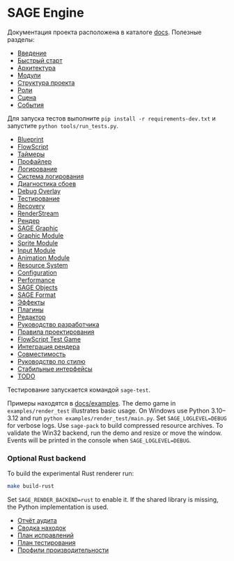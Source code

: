 # SAGE Engine

Документация проекта расположена в каталоге [docs](docs/). Полезные разделы:

- [Введение](docs/intro.md)
- [Быстрый старт](docs/getting_started.md)
- [Архитектура](docs/architecture.md)
- [Модули](docs/modules.md)
- [Структура проекта](docs/structure.md)
- [Роли](docs/roles.md)
- [Сцена](docs/scene.md)
- [События](docs/events.md)

Для запуска тестов выполните `pip install -r requirements-dev.txt` и
запустите `python tools/run_tests.py`.
- [Blueprint](docs/blueprint.md)
- [FlowScript](docs/flow_script.md)
- [Таймеры](docs/timers.md)
- [Профайлер](docs/profiler.md)
- [Логирование](docs/modules/logger.md)
- [Система логирования](docs/logger.md)
- [Диагностика сбоев](docs/crash.md)
- [Debug Overlay](docs/debug.md)
- [Тестирование](docs/testing.md)
- [Recovery](docs/recovery.md)
- [RenderStream](docs/renderstream.md)
- [Рендер](docs/modules/render.md)
- [SAGE Graphic](docs/modules/gfx.md)
- [Graphic Module](docs/modules/graphic.md)
- [Sprite Module](docs/modules/sprite.md)
- [Input Module](docs/modules/input.md)
- [Animation Module](docs/modules/animation.md)
- [Resource System](docs/modules/resource.md)
- [Configuration](docs/configuration.md)
- [Performance](docs/performance.md)
- [SAGE Objects](docs/modules/objects.md)
- [SAGE Format](docs/modules/format.md)
- [Эффекты](docs/modules/effects.md)
- [Плагины](docs/plugin.md)
- [Редактор](docs/editor.md)
- [Руководство разработчика](docs/dev_guidelines.md)
- [Правила проектирования](docs/design_rules.md)
- [FlowScript Test Game](examples/render_test/main.py)
- [Интеграция рендера](docs/examples/render_integration.md)
- [Совместимость](docs/compatibility.md)
- [Руководство по стилю](docs/style_guide.md)
- [Стабильные интерфейсы](docs/stable_api.md)
- [TODO](docs/todo.md)

Тестирование запускается командой `sage-test`.

Примеры находятся в [docs/examples](docs/examples/).
The demo game in `examples/render_test` illustrates basic usage. On Windows use
Python 3.10–3.12 and run `python examples/render_test/main.py`. Set `SAGE_LOGLEVEL=DEBUG` for verbose
logs.
Use `sage-pack` to build compressed resource archives.
To validate the Win32 backend, run the demo and resize or move the window.
Events will be printed in the console when `SAGE_LOGLEVEL=DEBUG`.

### Optional Rust backend

To build the experimental Rust renderer run:

```bash
make build-rust
```

Set `SAGE_RENDER_BACKEND=rust` to enable it. If the shared library is missing, the Python implementation is used.

- [Отчёт аудита](audit_report.md)
- [Сводка находок](audit_findings.md)
- [План исправлений](fix_roadmap.md)
- [План тестирования](test_plan.md)
- [Профили производительности](benchmark.md)

